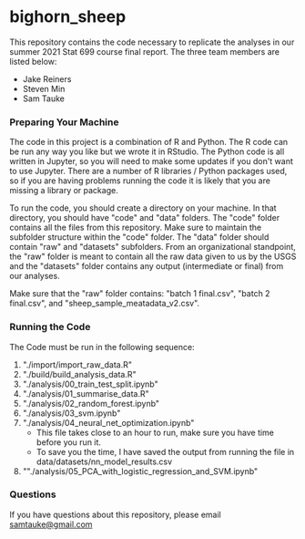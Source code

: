 # bighorn_sheep


This repository contains the code necessary to replicate the analyses in our summer 2021 Stat 699 course final report.  The three team members are listed below:
  - Jake Reiners
  - Steven Min
  - Sam Tauke


### Preparing Your Machine

The code in this project is a combination of R and Python.  The R code can be run any way you like but we wrote it in RStudio.  The Python code is all written in Jupyter, so you will need to make some updates if you don't want to use Jupyter.  There are a number of R libraries / Python packages used, so if you are having problems running the code it is likely that you are missing a library or package. 

To run the code, you should create a directory on your machine.  In that directory, you should have "code" and "data" folders.  The "code" folder contains all the files from this repository.  Make sure to maintain the subfolder structure within the "code" folder.  The "data" folder should contain "raw" and "datasets" subfolders.  From an organizational standpoint, the "raw" folder is meant to contain all the raw data given to us by the USGS and the "datasets" folder contains any output (intermediate or final) from our analyses.

Make sure that the "raw" folder contains: "batch 1 final.csv", "batch 2 final.csv", and "sheep_sample_meatadata_v2.csv". 

### Running the Code

The Code must be run in the following sequence:
  1. "./import/import_raw_data.R"
  2. "./build/build_analysis_data.R"
  3. "./analysis/00_train_test_split.ipynb"
  4. "./analysis/01_summarise_data.R"
  5. "./analysis/02_random_forest.ipynb"
  6. "./analysis/03_svm.ipynb"
  7. "./analysis/04_neural_net_optimization.ipynb"
      - This file takes close to an hour to run, make sure you have time before you run it.
      - To save you the time, I have saved the output from running the file in data/datasets/nn_model_results.csv
  8. ""./analysis/05_PCA_with_logistic_regression_and_SVM.ipynb"



### Questions
If you have questions about this repository, please email samtauke@gmail.com
